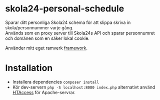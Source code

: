 # skola24-personal-schedule
Sparar ditt personliga Skola24 schema för att slippa skriva in skola/personnummer varje gång.  
Används som en proxy server till Skola24s API och sparar personnumret och domänen som en säker lokal cookie.  

Använder mitt eget ramverk [framework](https://github.com/aj0er/framework).

# Installation
- Installera dependencies `composer install`  
- Kör dev-servern `php -S localhost:8080 index.php` alternativt använd [HTAccess](https://github.com/aj0er/framework) för Apache-servrar.